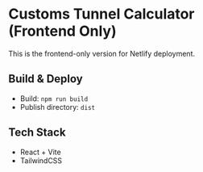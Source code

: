 # Customs Tunnel Calculator (Frontend Only)

This is the frontend-only version for Netlify deployment.

## Build & Deploy
- Build: `npm run build`
- Publish directory: `dist`

## Tech Stack
- React + Vite
- TailwindCSS
